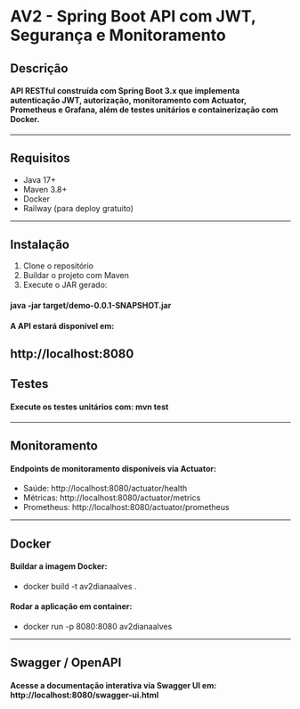 # AV2 - Spring Boot API com JWT, Segurança e Monitoramento

## Descrição
#### API RESTful construída com Spring Boot 3.x que implementa autenticação JWT, autorização, monitoramento com Actuator, Prometheus e Grafana, além de testes unitários e containerização com Docker.
---

## Requisitos
- Java 17+
- Maven 3.8+
- Docker
- Railway (para deploy gratuito)
---

## Instalação
1. Clone o repositório
2. Buildar o projeto com Maven
3. Execute o JAR gerado:
#### java -jar target/demo-0.0.1-SNAPSHOT.jar

#### A API estará disponível em:
http://localhost:8080
---

## Testes
#### Execute os testes unitários com: mvn test
---

## Monitoramento
#### Endpoints de monitoramento disponíveis via Actuator:
- Saúde: http://localhost:8080/actuator/health
- Métricas: http://localhost:8080/actuator/metrics
- Prometheus: http://localhost:8080/actuator/prometheus
---

## Docker
#### Buildar a imagem Docker:
- docker build -t av2dianaalves .
#### Rodar a aplicação em container:
- docker run -p 8080:8080 av2dianaalves
---

## Swagger / OpenAPI
#### Acesse a documentação interativa via Swagger UI em: http://localhost:8080/swagger-ui.html
